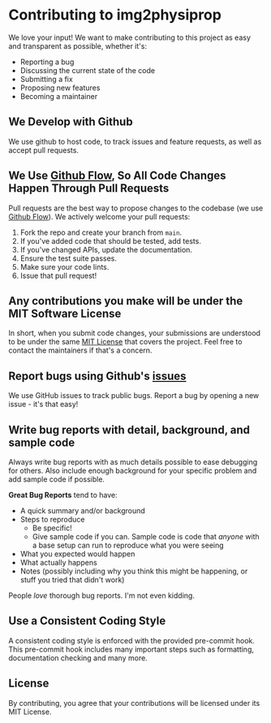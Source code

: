 # Contributing to img2physiprop
We love your input! We want to make contributing to this project as easy and transparent as possible, whether it's:

- Reporting a bug
- Discussing the current state of the code
- Submitting a fix
- Proposing new features
- Becoming a maintainer

## We Develop with Github
We use github to host code, to track issues and feature requests, as well as accept pull requests.

## We Use [Github Flow](https://docs.github.com/en/get-started/using-github/github-flow), So All Code Changes Happen Through Pull Requests
Pull requests are the best way to propose changes to the codebase (we use [Github Flow](https://docs.github.com/en/get-started/using-github/github-flow)). We actively welcome your pull requests:

1. Fork the repo and create your branch from `main`.
2. If you've added code that should be tested, add tests.
3. If you've changed APIs, update the documentation.
4. Ensure the test suite passes.
5. Make sure your code lints.
6. Issue that pull request!

## Any contributions you make will be under the MIT Software License
In short, when you submit code changes, your submissions are understood to be under the same [MIT License](http://choosealicense.com/licenses/mit/) that covers the project. Feel free to contact the maintainers if that's a concern.

## Report bugs using Github's [issues](https://github.com/davidrudlstorfer/i2pp/issues)
We use GitHub issues to track public bugs. Report a bug by opening a new issue - it's that easy!

## Write bug reports with detail, background, and sample code
Always write bug reports with as much details possible to ease debugging for others. Also include enough background for your specific problem and add sample code if possible.

**Great Bug Reports** tend to have:

- A quick summary and/or background
- Steps to reproduce
  - Be specific!
  - Give sample code if you can. Sample code is code that *anyone* with a base setup can run to reproduce what you were seeing
- What you expected would happen
- What actually happens
- Notes (possibly including why you think this might be happening, or stuff you tried that didn't work)

People *love* thorough bug reports. I'm not even kidding.

## Use a Consistent Coding Style
A consistent coding style is enforced with the provided pre-commit hook. This pre-commit hook includes many important steps such as formatting, documentation checking and many more.

## License
By contributing, you agree that your contributions will be licensed under its MIT License.

